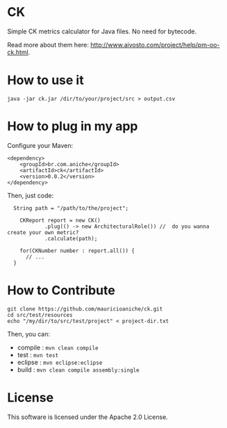 # CK

Simple CK metrics calculator for Java files. No need for bytecode. 

Read more about them here: http://www.aivosto.com/project/help/pm-oo-ck.html.

# How to use it

```
java -jar ck.jar /dir/to/your/project/src > output.csv
```

# How to plug in my app

Configure your Maven:

```
<dependency>
	<groupId>br.com.aniche</groupId>
	<artifactId>ck</artifactId>
	<version>0.0.2</version>
</dependency>

```

Then, just code: 

```
  String path = "/path/to/the/project";
  
	CKReport report = new CK()
			.plug(() -> new ArchitecturalRole()) //  do you wanna create your own metric?
			.calculate(path);

	for(CKNumber number : report.all()) {
	  // ...
  }
```

# How to Contribute

```
git clone https://github.com/mauricioaniche/ck.git
cd src/test/resources
echo "/my/dir/to/src/test/project" < project-dir.txt
```

Then, you can:

* compile : `mvn clean compile`
* test    : `mvn test`
* eclipse : `mvn eclipse:eclipse`
* build   : `mvn clean compile assembly:single`


# License

This software is licensed under the Apache 2.0 License.
